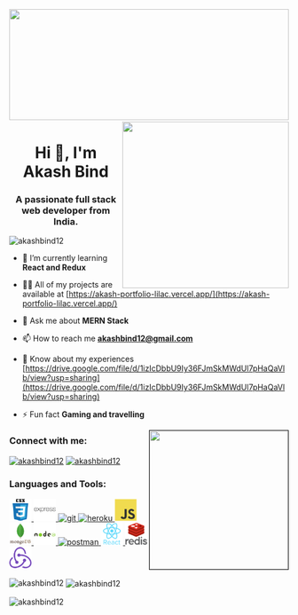 <img src="https://user-images.githubusercontent.com/97519781/165378050-f81bf1f6-2be1-4a04-a11d-314a7628e58f.png"  width="100%" height="200" />
<img src ="https://camo.githubusercontent.com/b40aa6e0a49e00065a11b3773f9f4d7098be2fed4da538a0a32abb74992a7869/68747470733a2f2f726973686176616e616e642e6769746875622e696f2f7374617469632f696d616765732f6772656574696e67732e676966" align="right" width="300" height="300" />



<h1 align="center">Hi 👋, I'm Akash Bind</h1>
<!-- <img src ="https://c.tenor.com/RIqgagpV8NwAAAAC/akash-network-decloud.gif" align="right" width="200" height="200" /> -->
<h3 align="center">A passionate full stack web developer from India.</h3>

<p align="left"> <img src="https://komarev.com/ghpvc/?username=akashbind12&label=Profile%20views&color=0e75b6&style=flat" alt="akashbind12" /> </p>

- 🌱 I’m currently learning **React and Redux**

- 👨‍💻 All of my projects are available at [https://akash-portfolio-lilac.vercel.app/](https://akash-portfolio-lilac.vercel.app/)

- 💬 Ask me about **MERN Stack**

- 📫 How to reach me **akashbind12@gmail.com**

- 📄 Know about my experiences [https://drive.google.com/file/d/1izIcDbbU9Iy36FJmSkMWdUl7pHaQaVlb/view?usp=sharing](https://drive.google.com/file/d/1izIcDbbU9Iy36FJmSkMWdUl7pHaQaVlb/view?usp=sharing)

- ⚡ Fun fact **Gaming and travelling**

<img src ="https://codersboot.com/wp-content/uploads/2022/01/39998-web-development.gif" align="right" border="1px solid red" width="250" height="250" />

<h3 align="left">Connect with me:</h3>
<p align="left">
<a href="https://linkedin.com/in/akashbind12" target="blank"><img align="center" src="https://raw.githubusercontent.com/rahuldkjain/github-profile-readme-generator/master/src/images/icons/Social/linked-in-alt.svg" alt="akashbind12" height="30" width="40" /></a>
<a href="https://instagram.com/akashbind12" target="blank"><img align="center" src="https://raw.githubusercontent.com/rahuldkjain/github-profile-readme-generator/master/src/images/icons/Social/instagram.svg" alt="akashbind12" height="30" width="40" /></a>
</p>

<h3 align="left">Languages and Tools:</h3>
<p align="left"> <a href="https://www.w3schools.com/css/" target="_blank" rel="noreferrer"> <img src="https://raw.githubusercontent.com/devicons/devicon/master/icons/css3/css3-original-wordmark.svg" alt="css3" width="40" height="40"/> </a> <a href="https://expressjs.com" target="_blank" rel="noreferrer"> <img src="https://raw.githubusercontent.com/devicons/devicon/master/icons/express/express-original-wordmark.svg" alt="express" width="40" height="40"/> </a> <a href="https://git-scm.com/" target="_blank" rel="noreferrer"> <img src="https://www.vectorlogo.zone/logos/git-scm/git-scm-icon.svg" alt="git" width="40" height="40"/> </a> <a href="https://heroku.com" target="_blank" rel="noreferrer"> <img src="https://www.vectorlogo.zone/logos/heroku/heroku-icon.svg" alt="heroku" width="40" height="40"/> </a> <a href="https://developer.mozilla.org/en-US/docs/Web/JavaScript" target="_blank" rel="noreferrer"> <img src="https://raw.githubusercontent.com/devicons/devicon/master/icons/javascript/javascript-original.svg" alt="javascript" width="40" height="40"/> </a> <a href="https://www.mongodb.com/" target="_blank" rel="noreferrer"> <img src="https://raw.githubusercontent.com/devicons/devicon/master/icons/mongodb/mongodb-original-wordmark.svg" alt="mongodb" width="40" height="40"/> </a> <a href="https://nodejs.org" target="_blank" rel="noreferrer"> <img src="https://raw.githubusercontent.com/devicons/devicon/master/icons/nodejs/nodejs-original-wordmark.svg" alt="nodejs" width="40" height="40"/> </a> <a href="https://postman.com" target="_blank" rel="noreferrer"> <img src="https://www.vectorlogo.zone/logos/getpostman/getpostman-icon.svg" alt="postman" width="40" height="40"/> </a> <a href="https://reactjs.org/" target="_blank" rel="noreferrer"> <img src="https://raw.githubusercontent.com/devicons/devicon/master/icons/react/react-original-wordmark.svg" alt="react" width="40" height="40"/> </a> <a href="https://redis.io" target="_blank" rel="noreferrer"> <img src="https://raw.githubusercontent.com/devicons/devicon/master/icons/redis/redis-original-wordmark.svg" alt="redis" width="40" height="40"/> </a> <a href="https://redux.js.org" target="_blank" rel="noreferrer"> <img src="https://raw.githubusercontent.com/devicons/devicon/master/icons/redux/redux-original.svg" alt="redux" width="40" height="40"/> </a> </p>

<p><img align="left" src="https://github-readme-stats.vercel.app/api/top-langs?username=akashbind12&show_icons=true&locale=en&layout=compact" alt="akashbind12" /></p>

<p>&nbsp;<img align="center" src="https://github-readme-stats.vercel.app/api?username=akashbind12&show_icons=true&locale=en" alt="akashbind12" /></p>

<p><img align="center" src="https://github-readme-streak-stats.herokuapp.com/?user=akashbind12&" alt="akashbind12" /></p>

